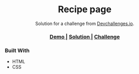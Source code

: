<!-- Please update value in the {}  -->

<h1 align="center">Recipe page</h1>

<div align="center">
   Solution for a challenge from  <a href="http://devchallenges.io" target="_blank">Devchallenges.io</a>.
</div>

<div align="center">
  <h3>
    <a href="https://santaclaus112.github.io/.github-Portolio-devchallange3">
      Demo
    </a>
    <span> | </span>
    <a href="https://github.com/santaclaus112/Portolio-devchallange3">
      Solution
    </a>
    <span> | </span>
    <a href="https://{your-url-to-the-challenge}">
      Challenge
    </a>
  </h3>
</div>

<!-- TABLE OF CONTENTS -->

### Built With

<!-- This section should list any major frameworks that you built your project using. Here are a few examples.-->

- HTML
- CSS
